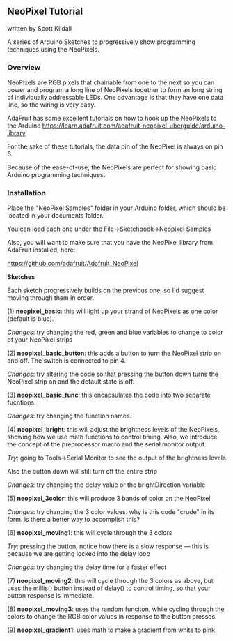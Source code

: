 ## NeoPixel Tutorial

written by Scott Kildall

A series of Arduino Sketches to progressively show programming techniques using the NeoPixels.

### Overview
NeoPixels are RGB pixels that chainable from one to the next so you can power and program a long line of NeoPixels together to form an long string of individually addressable LEDs. One advantage is that they have one data line, so the wiring is very easy.

AdaFruit has some excellent tutorials on how to hook up the NeoPixels to the Arduino
https://learn.adafruit.com/adafruit-neopixel-uberguide/arduino-library

For the sake of these tutorials, the data pin of the NeoPixel is always on pin 6.

Because of the ease-of-use, the NeoPixels are perfect for showing basic Arduino programming techniques.


### Installation
Place the "NeoPixel Samples" folder in your Arduino folder, which should be located in your documents folder.

You can load each one under the File->Sketchbook->Neopixel Samples

Also, you will want to make sure that you have the NeoPixel library from AdaFruit installed, here:

https://github.com/adafruit/Adafruit_NeoPixel

**Sketches**

Each sketch progressively builds on the previous one, so I'd suggest moving through them in order.

(1) **neopixel_basic**: this will light up your strand of NeoPixels as one color (default is blue).

*Changes*: try changing the red, green and blue variables to change to color of your NeoPixel strips

(2) **neopixel_basic_button**: this adds a button to turn the NeoPixel strip on and off. The switch is connected to pin 4. 

*Changes*: try altering the code so that pressing the button down turns the NeoPixel strip on and the default state is off.

(3) **neopixel_basic_func**: this encapsulates the code into two separate fucntions.

*Changes*: try changing the function names.

(4) **neopixel_bright**: this will adjust the brightness levels of the NeoPixels, showing how we use math functions to control timing. Also, we introduce the concept of the preprocessor macro and the serial monitor output. 

*Try*: going to Tools->Serial Monitor to see the output of the brightness levels

Also the button down will still turn off the entire strip

*Changes*: try changing the delay value or the brightDirection variable

(5) **neopixel_3color**: this will produce 3 bands of color on the NeoPixel

*Changes*: try changing the 3 color values. why is this code "crude" in its form. is there a better way to accomplish this?

(6) **neopixel_moving1**: this will cycle through the 3 colors

*Try*: pressing the button, notice how there is a slow response — this is because we are getting locked into the delay loop

*Changes*: try changing the delay time for a faster effect

(7) **neopixel_moving2**: this will cycle through the 3 colors as above, but uses the millis() button instead of delay() to control timing, so that your button response is immediate.

(8) **neopixel_moving3**: uses the random funciton, while cycling through the colors to change the RGB color values in response to the button presses.

(9) **neopixel_gradient1**: uses math to make a gradient from white to pink